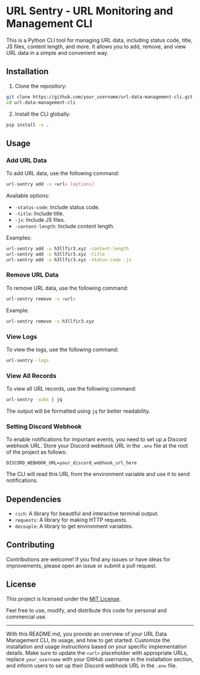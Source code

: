 # URL Sentry - URL Monitoring and Management CLI

This is a Python CLI tool for managing URL data, including status code, title, JS files, content length, and more. It allows you to add, remove, and view URL data in a simple and convenient way.

## Installation

1. Clone the repository:

```bash
git clone https://github.com/your_username/url-data-management-cli.git
cd url-data-management-cli
```

2. Install the CLI globally:

```bash
pip install -e .
```

## Usage

### Add URL Data

To add URL data, use the following command:

```bash
url-sentry add -u <url> [options]
```

Available options:
- `-status-code`: Include status code.
- `-title`: Include title.
- `-js`: Include JS files.
- `-content-length`: Include content length.

Examples:
```bash
url-sentry add -u h3llfir3.xyz -content-length
url-sentry add -u h3llfir3.xyz -title
url-sentry add -u h3llfir3.xyz -status-code -js
```

### Remove URL Data

To remove URL data, use the following command:

```bash
url-sentry remove -u <url>
```

Example:
```bash
url-sentry remove -u h3llfir3.xyz
```

### View Logs

To view the logs, use the following command:

```bash
url-sentry -logs
```

### View All Records

To view all URL records, use the following command:

```bash
url-sentry -subs | jq
```

The output will be formatted using `jq` for better readability.

### Setting Discord Webhook

To enable notifications for important events, you need to set up a Discord webhook URL. Store your Discord webhook URL in the `.env` file at the root of the project as follows:

```plaintext
DISCORD_WEBHOOK_URL=your_discord_webhook_url_here
```

The CLI will read this URL from the environment variable and use it to send notifications.

## Dependencies

- `rich`: A library for beautiful and interactive terminal output.
- `requests`: A library for making HTTP requests.
- `decouple`: A library to get environment variables.

## Contributing

Contributions are welcome! If you find any issues or have ideas for improvements, please open an issue or submit a pull request.

## License

This project is licensed under the [MIT License](LICENSE).

Feel free to use, modify, and distribute this code for personal and commercial use.

---

With this README.md, you provide an overview of your URL Data Management CLI, its usage, and how to get started. Customize the installation and usage instructions based on your specific implementation details. Make sure to update the `<url>` placeholder with appropriate URLs, replace `your_username` with your GitHub username in the installation section, and inform users to set up their Discord webhook URL in the `.env` file.